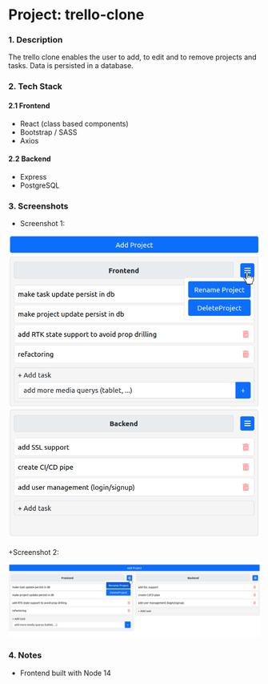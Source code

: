 # Project: trello-clone

### 1. Description
The trello clone enables the user to add, to edit and to remove projects and tasks. Data is persisted in a database.

### 2. Tech Stack
#### 2.1 Frontend
+ React (class based components)
+ Bootstrap / SASS
+ Axios

#### 2.2 Backend
+ Express
+ PostgreSQL

### 3. Screenshots
+ Screenshot 1:

![Screenshot](./screenshot2.png)

+Screenshot 2:

![Screenshot](./screenshot1.png)

### 4. Notes
+ Frontend built with Node 14

